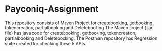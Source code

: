# Payconiq-Assignment
This repository consists of Maven Project for createbooking, getbooking, tokencreation, partialbooking and Deletebooking
The Maven project (.jar file) has java code for createbooking, getbooking, tokencreation, partialbooking and Deletebooking.
The Postman repository has Regression suite created for checking these 5 APIs.

